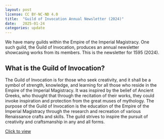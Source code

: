 ```yaml
---
layout: post
license: CC BY-NC-ND 4.0
title:  "Guild of Invocation Annual Newsletter (2024)"
date:   2025-01-24
categories: update
---
```

We have many guilds within the Empire of the Imperial Magistracy. One such guild, the Guild of Invocation, produces an annual newsletter showcasing works from its members. This is the newsletter for 1595 (2024).

## What is the Guild of Invocation?

The Guild of Invocation is for those who seek creativity, and it shall be a symbol of strength, knowledge, and learning for all those who reside in the Empire of the Imperial Magistracy. It was inspired by the belief of Ancient Greeks, who thought that through the recitation of their works, they could invoke inspiration and protection from the great muses of mythology. The purpose of the Guild of Invocation is the education of the Empire of the Imperial Magistracy through the research and recreation of various Renaissance crafts and skills. The guild strives to inspire the pursuit of creativity and craftsmanship in any and all forms.

[Click to view](/assets/1595-Voices-of-Invocation.pdf)